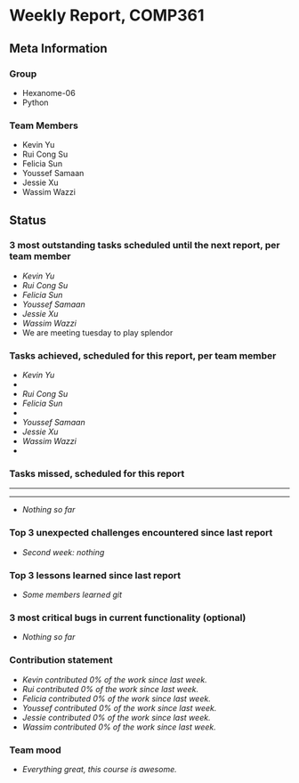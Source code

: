 # Weekly Report, COMP361

## Meta Information

### Group

 * Hexanome-06
 * Python

### Team Members

 * Kevin Yu
 * Rui Cong Su
 * Felicia Sun
 * Youssef Samaan
 * Jessie Xu
 * Wassim Wazzi

## Status

### 3 most outstanding tasks scheduled until the next report, per team member

 * *Kevin Yu*
 * *Rui Cong Su*
 * *Felicia Sun*
 * *Youssef Samaan*
 * *Jessie Xu*
 * *Wassim Wazzi*
 * We are meeting tuesday to play splendor

### Tasks achieved, scheduled for this report, per team member

 * *Kevin Yu*
 * 
 * *Rui Cong Su*
 * *Felicia Sun*
 * 
 * *Youssef Samaan*
 * *Jessie Xu*
 * *Wassim Wazzi*
 * 

### Tasks missed, scheduled for this report

 * **
 * **
 * *Nothing so far*

### Top 3 unexpected challenges encountered since last report

 * *Second week: nothing*


### Top 3 lessons learned since last report

 * *Some members learned git*

### 3 most critical bugs in current functionality (optional)

 * *Nothing so far*


### Contribution statement

 * *Kevin contributed 0% of the work since last week.*
 * *Rui contributed 0% of the work since last week.*
 * *Felicia contributed 0% of the work since last week.*
 * *Youssef contributed 0% of the work since last week.*
 * *Jessie contributed 0% of the work since last week.*
 * *Wassim contributed 0% of the work since last week.*

### Team mood

 * *Everything great, this course is awesome.*
